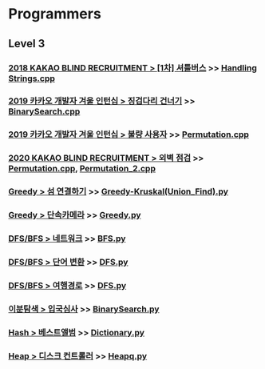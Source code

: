 # Programmers

## Level 3

### [2018 KAKAO BLIND RECRUITMENT > [1차] 셔틀버스](https://programmers.co.kr/learn/courses/30/lessons/17678) >> [Handling Strings.cpp](JY_shuttle_bus.cpp)

### [2019 카카오 개발자 겨울 인턴십 > 징검다리 건너기](https://programmers.co.kr/learn/courses/30/lessons/64062) >> [BinarySearch.cpp](JY_cross_bridge.cpp)

### [2019 카카오 개발자 겨울 인턴십 > 불량 사용자](https://programmers.co.kr/learn/courses/30/lessons/64064) >> [Permutation.cpp](JY_bad_user_2.cpp)

### [2020 KAKAO BLIND RECRUITMENT > 외벽 점검](https://programmers.co.kr/learn/courses/30/lessons/60062) >> [Permutation.cpp](JY_outer_wall_3.cpp), [Permutation_2.cpp](JY_outer_wall_2.cpp)

### [Greedy > 섬 연결하기](https://programmers.co.kr/learn/courses/30/lessons/42861) >> [Greedy-Kruskal(Union_Find).py](JY_connect_island.py)

### [Greedy > 단속카메라](https://programmers.co.kr/learn/courses/30/lessons/42884) >> [Greedy.py](JY_enforcement_camera.py)

### [DFS/BFS > 네트워크](https://programmers.co.kr/learn/courses/30/lessons/43162) >> [BFS.py](JY_network.py)

### [DFS/BFS > 단어 변환](https://programmers.co.kr/learn/courses/30/lessons/43163) >> [DFS.py](JY_word_conversion.py)

### [DFS/BFS > 여행경로](https://programmers.co.kr/learn/courses/30/lessons/43164) >> [DFS.py](JY_travel_route.py)

### [이분탐색 > 입국심사](https://programmers.co.kr/learn/courses/30/lessons/43238) >> [BinarySearch.py](JY_Immigration.py)

### [Hash > 베스트앨범](https://programmers.co.kr/learn/courses/30/lessons/42579) >> [Dictionary.py](JY_Best_album.py)

### [Heap > 디스크 컨트롤러](https://programmers.co.kr/learn/courses/30/lessons/42627) >> [Heapq.py](JY_Disk_controller.py)

